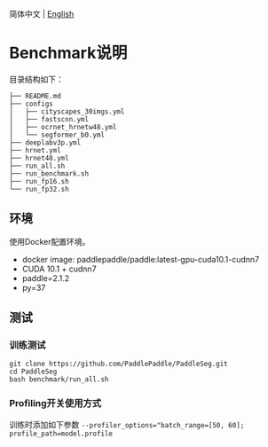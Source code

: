 简体中文 | [English](README.md)

# Benchmark说明

目录结构如下：
```
├── README.md  
├── configs  
│   ├── cityscapes_30imgs.yml  
│   ├── fastscnn.yml  
│   ├── ocrnet_hrnetw48.yml  
│   └── segformer_b0.yml  
├── deeplabv3p.yml  
├── hrnet.yml  
├── hrnet48.yml  
├── run_all.sh  
├── run_benchmark.sh  
├── run_fp16.sh  
└── run_fp32.sh
```
## 环境
使用Docker配置环境。
* docker image: paddlepaddle/paddle:latest-gpu-cuda10.1-cudnn7
* CUDA 10.1 + cudnn7
* paddle=2.1.2
* py=37

## 测试

### 训练测试

```
git clone https://github.com/PaddlePaddle/PaddleSeg.git
cd PaddleSeg
bash benchmark/run_all.sh
```
### Profiling开关使用方式
训练时添加如下参数
 `--profiler_options="batch_range=[50, 60]; profile_path=model.profile`
